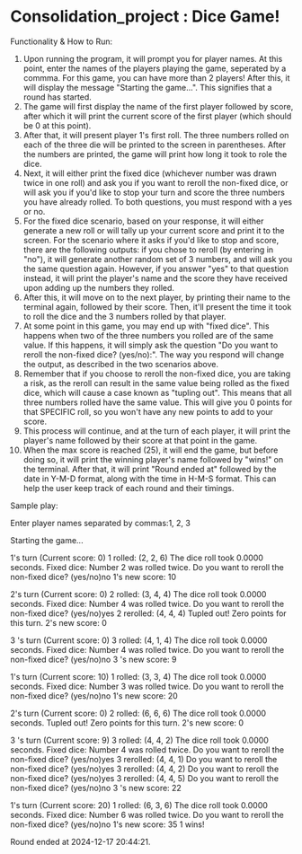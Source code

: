 # Consolidation_project : Dice Game! 
Functionality & How to Run: 

1. Upon running the program, it will prompt you for player names. At this point, enter the names of the players playing the game, seperated by a commma. For this game, you can have more than 2 players! After this, it will display the message "Starting the game...". This signifies that a round has started. 
2. The game will first display the name of the first player followed by score, after which it will print the current score of the first player (which should be 0 at this point).
3. After that, it will present player 1's first roll. The three numbers rolled on each of the three die will be printed to the screen in parentheses. After the numbers are printed, the game will print how long it took to role the dice. 
4. Next, it will either print the fixed dice (whichever number was drawn twice in one roll) and ask you if you want to reroll the non-fixed dice, or will ask you if you'd like to stop your turn and score the three numbers you have already rolled. To both questions, you must respond with a yes or no. 
5. For the fixed dice scenario, based on your response, it will either generate a new roll or will tally up your current score and print it to the screen. For the scenario where it asks if you'd like to stop and score, there are the following outputs: if you chose to reroll (by entering in "no"), it will generate another random set of 3 numbers, and will ask you the same question again. However, if you answer "yes" to that question instead, it will print the player's name and the score they have received upon adding up the numbers they rolled. 
6. After this, it will move on to the next player, by printing their name to the terminal again, followed by their score. Then, it'll present the time it took to roll the dice and the 3 numbers rolled by that player. 
7. At some point in this game, you may end up with "fixed dice". This happens when two of the three numbers you rolled are of the same value. If this happens, it will simply ask the question "Do you want to reroll the non-fixed dice? (yes/no):". The way you respond will change the output, as described in the two scenarios above. 
8. Remember that if you choose to reroll the non-fixed dice, you are taking a risk, as the reroll can result in the same value being rolled as the fixed dice, which will cause a case known as "tupling out". This means that all three numbers rolled have the same value. This will give you 0 points for that SPECIFIC roll, so you won't have any new points to add to your score. 
9. This process will continue, and at the turn of each player, it will print the player's name followed by their score at that point in the game. 
10. When the max score is reached (25), it will end the game, but before doing so, it will print the winning player's name followed by "wins!" on the terminal. After that, it will print "Round ended at" followed by the date in Y-M-D format, along with the time in H-M-S format. This can help the user keep track of each round and their timings. 

Sample play: 

Enter player names separated by commas:1, 2, 3 

Starting the game...

1's turn (Current score: 0)
1 rolled: (2, 2, 6)
The dice roll took  0.0000 seconds.
Fixed dice: Number 2 was rolled twice.
Do you want to reroll the non-fixed dice? (yes/no)no
1's new score: 10

 2's turn (Current score: 0)
 2 rolled: (3, 4, 4)
The dice roll took  0.0000 seconds.
Fixed dice: Number 4 was rolled twice.
Do you want to reroll the non-fixed dice? (yes/no)yes
 2 rerolled: (4, 4, 4)
Tupled out! Zero points for this turn.
 2's new score: 0

 3 's turn (Current score: 0)
 3  rolled: (4, 1, 4)
The dice roll took  0.0000 seconds.
Fixed dice: Number 4 was rolled twice.
Do you want to reroll the non-fixed dice? (yes/no)no
 3 's new score: 9

1's turn (Current score: 10)
1 rolled: (3, 3, 4)
The dice roll took  0.0000 seconds.
Fixed dice: Number 3 was rolled twice.
Do you want to reroll the non-fixed dice? (yes/no)no
1's new score: 20

 2's turn (Current score: 0)
 2 rolled: (6, 6, 6)
The dice roll took  0.0000 seconds.
Tupled out! Zero points for this turn.
 2's new score: 0

 3 's turn (Current score: 9)
 3  rolled: (4, 4, 2)
The dice roll took  0.0000 seconds.
Fixed dice: Number 4 was rolled twice.
Do you want to reroll the non-fixed dice? (yes/no)yes
 3  rerolled: (4, 4, 1)
Do you want to reroll the non-fixed dice? (yes/no)yes
 3  rerolled: (4, 4, 2)
Do you want to reroll the non-fixed dice? (yes/no)yes
 3  rerolled: (4, 4, 5)
Do you want to reroll the non-fixed dice? (yes/no)no
 3 's new score: 22

1's turn (Current score: 20)
1 rolled: (6, 3, 6)
The dice roll took  0.0000 seconds.
Fixed dice: Number 6 was rolled twice.
Do you want to reroll the non-fixed dice? (yes/no)no
1's new score: 35
1 wins!

Round ended at 2024-12-17 20:44:21.